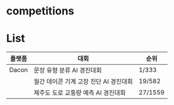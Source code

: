 # competitions

# List

|플랫폼|대회|순위|
|------|---|---|
|Dacon|문장 유형 분류 AI 경진대회|1/333|
||월간 데이콘 기계 고장 진단 AI 경진대회|19/582|
||제주도 도로 교통량 예측 AI 경진대회|27/1559|
